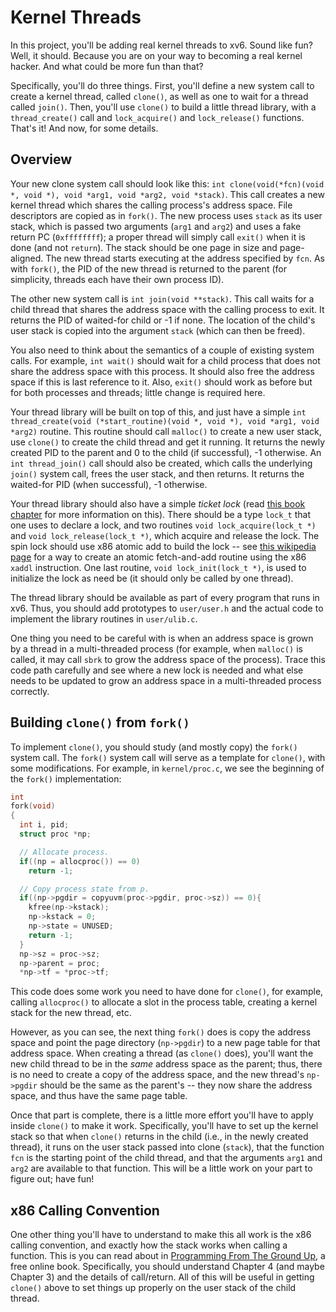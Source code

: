 
# Kernel Threads

In this project, you'll be adding real kernel threads to xv6. Sound like fun?
Well, it should. Because you are on your way to becoming a real kernel
hacker. And what could be more fun than that?

Specifically, you'll do three things. First, you'll define a new system call
to create a kernel thread, called `clone()`, as well as one to wait for a
thread called `join()`. Then, you'll use `clone()` to build a little thread
library, with a `thread_create()` call and `lock_acquire()` and
`lock_release()` functions. That's it! And now, for some details.

## Overview

Your new clone system call should look like this: `int clone(void(*fcn)(void
*, void *), void *arg1, void *arg2, void *stack)`. This call creates a new
kernel thread which shares the calling process's address space. File
descriptors are copied as in `fork()`. The new process uses `stack` as its
user stack, which is passed two arguments (`arg1` and `arg2`) and uses a fake
return PC (`0xffffffff`); a proper thread will simply call `exit()` when it is
done (and not `return`). The stack should be one page in size and
page-aligned. The new thread starts executing at the address specified by
`fcn`. As with `fork()`, the PID of the new thread is returned to the parent
(for simplicity, threads each have their own process ID).

The other new system call is `int join(void **stack)`. This call waits for a
child thread that shares the address space with the calling process to
exit. It returns the PID of waited-for child or -1 if none. The location of
the child's user stack is copied into the argument `stack` (which can then be
freed).

You also need to think about the semantics of a couple of existing system
calls. For example, `int wait()` should wait for a child process that does not
share the address space with this process. It should also free the address
space if this is last reference to it. Also, `exit()` should work as before
but for both processes and threads; little change is required here.

Your thread library will be built on top of this, and just have a simple `int
thread_create(void (*start_routine)(void *, void *), void *arg1, void *arg2)`
routine. This routine should call `malloc()` to create a new user stack, use
`clone()` to create the child thread and get it running. It returns the newly
created PID to the parent and 0 to the child (if successful), -1 otherwise.
An `int thread_join()` call should also be created, which calls the underlying
`join()` system call, frees the user stack, and then returns. It returns the
waited-for PID (when successful), -1 otherwise.

Your thread library should also have a simple *ticket lock* (read [this book
chapter](http://pages.cs.wisc.edu/~remzi/OSTEP/threads-locks.pdf) for more
information on this). There should be a type `lock_t` that one uses to declare
a lock, and two routines `void lock_acquire(lock_t *)` and `void
lock_release(lock_t *)`, which acquire and release the lock. The spin lock
should use x86 atomic add to build the lock -- see [this wikipedia
page](https://en.wikipedia.org/wiki/Fetch-and-add) for a way to create an
atomic fetch-and-add routine using the x86 `xaddl` instruction. One last
routine, `void lock_init(lock_t *)`, is used to initialize the lock as need be
(it should only be called by one thread).

The thread library should be available as part of every program that runs in
xv6. Thus, you should add prototypes to `user/user.h` and the actual code to
implement the library routines in `user/ulib.c`.

One thing you need to be careful with is when an address space is grown by a
thread in a multi-threaded process (for example, when `malloc()` is called, it
may call `sbrk` to grow the address space of the process). Trace this code
path carefully and see where a new lock is needed and what else needs to be
updated to grow an address space in a multi-threaded process correctly.

## Building `clone()` from `fork()`

To implement `clone()`, you should study (and mostly copy) the `fork()` system
call. The `fork()` system call will serve as a template for `clone()`, with
some modifications. For example, in `kernel/proc.c`, we see the beginning of
the `fork()` implementation:

```c
int
fork(void)
{
  int i, pid;
  struct proc *np;

  // Allocate process.
  if((np = allocproc()) == 0)
    return -1;

  // Copy process state from p.
  if((np->pgdir = copyuvm(proc->pgdir, proc->sz)) == 0){
    kfree(np->kstack);
    np->kstack = 0;
    np->state = UNUSED;
    return -1;
  }
  np->sz = proc->sz;
  np->parent = proc;
  *np->tf = *proc->tf;
```

This code does some work you need to have done for `clone()`, for example,
calling `allocproc()` to allocate a slot in the process table, creating a
kernel stack for the new thread, etc.

However, as you can see, the next thing `fork()` does is copy the address
space and point the page directory (`np->pgdir`) to a new page table for that
address space. When creating a thread (as `clone()` does), you'll want the
new child thread to be in the *same* address space as the parent; thus, there
is no need to create a copy of the address space, and the new thread's
`np->pgdir` should be the same as the parent's -- they now share the address
space, and thus have the same page table.

Once that part is complete, there is a little more effort you'll have to apply
inside `clone()` to make it work. Specifically, you'll have to set up the
kernel stack so that when `clone()` returns in the child (i.e., in the newly
created thread), it runs on the user stack passed into clone (`stack`), that
the function `fcn` is the starting point of the child thread, and that the
arguments `arg1` and `arg2` are available to that function. This will be a
little work on your part to figure out; have fun!

## x86 Calling Convention

One other thing you'll have to understand to make this all work is the x86
calling convention, and exactly how the stack works when calling a function.
This is you can read about in [Programming From The Ground
Up](https://download-mirror.savannah.gnu.org/releases/pgubook/ProgrammingGroundUp-1-0-booksize.pdf),
a free online book. Specifically, you should understand Chapter 4 (and maybe
Chapter 3) and the details of call/return. All of this will be useful in
getting `clone()` above to set things up properly on the user stack of the
child thread.




